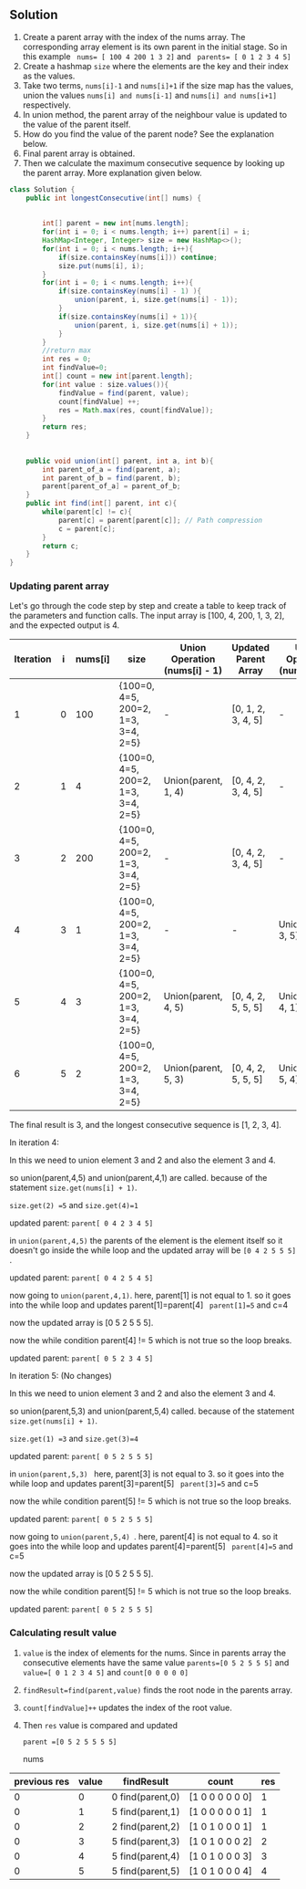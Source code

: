 ## Solution

1. Create a parent array with the index of the nums array. The corresponding array element is its own parent in the initial stage. So in this example ` nums= [ 100 4 200 1 3 2]` and ` parents= [ 0 1 2 3 4 5]`
2. Create a hashmap `size` where the elements are the key and their index as the values.
3. Take two terms, `nums[i]-1` and `nums[i]+1` if the size map has the values, union the values `nums[i] and nums[i-1]` and `nums[i] and nums[i+1]` respectively.
4. In union method, the parent array of the neighbour value is updated to the value of the parent itself.
5. How do you find the value of the parent node? See the explanation below.
6. Final parent array is obtained.
7. Then we calculate the maximum consecutive sequence by looking up the parent array. More explanation given below.
   
   




``` java
class Solution {
    public int longestConsecutive(int[] nums) {
        
        
        int[] parent = new int[nums.length];
        for(int i = 0; i < nums.length; i++) parent[i] = i;
        HashMap<Integer, Integer> size = new HashMap<>();
        for(int i = 0; i < nums.length; i++){
            if(size.containsKey(nums[i])) continue;
            size.put(nums[i], i);
        }
        for(int i = 0; i < nums.length; i++){
            if(size.containsKey(nums[i] - 1) ){
                union(parent, i, size.get(nums[i] - 1));
            }
            if(size.containsKey(nums[i] + 1)){
                union(parent, i, size.get(nums[i] + 1));
            }
        }
        //return max 
        int res = 0;
        int findValue=0;
        int[] count = new int[parent.length];
        for(int value : size.values()){
            findValue = find(parent, value);
            count[findValue] ++;
            res = Math.max(res, count[findValue]);
        }
        return res;
    }
    
    
    public void union(int[] parent, int a, int b){
        int parent_of_a = find(parent, a);
        int parent_of_b = find(parent, b);
        parent[parent_of_a] = parent_of_b;
    }
    public int find(int[] parent, int c){
        while(parent[c] != c){
            parent[c] = parent[parent[c]]; // Path compression
            c = parent[c];
        }
        return c;
    }
}


```


### Updating parent array
Let's go through the code step by step and create a table to keep track of the parameters and function calls. The input array is [100, 4, 200, 1, 3, 2], and the expected output is 4.

| Iteration | i  | nums[i] |  size | Union Operation (nums[i] - 1) | Updated Parent Array | Union Operation (nums[i] + 1) | Updated Parent Array | 
|-----------|----|---------|-----------------------------|-----------------------|------|-----------------------------|-----------------------|
| 1         | 0  | 100     |  {100=0, 4=5, 200=2, 1=3, 3=4, 2=5} | -                           | [0, 1, 2, 3, 4, 5]     | -                           | [0, 1, 2, 3, 4, 5]     | 
| 2         | 1  | 4       |   {100=0, 4=5, 200=2, 1=3, 3=4, 2=5} | Union(parent, 1, 4)            | [0, 4, 2, 3, 4, 5]     | -           |  [0, 4, 2, 3, 4, 5]    | 
| 3         | 2  | 200     |   {100=0, 4=5, 200=2, 1=3, 3=4, 2=5} | -                           | [0, 4, 2, 3, 4, 5]    | -                           | [0, 4, 2, 3, 4, 5]    | 
| 4         | 3  | 1       |   {100=0, 4=5, 200=2, 1=3, 3=4, 2=5} | -            | -    | Union(parent, 3, 5)            | [0, 4, 2, 5, 5, 5]     | 
| 5         | 4  | 3       |  {100=0, 4=5, 200=2, 1=3, 3=4, 2=5}  | Union(parent, 4, 5)            | [0, 4, 2, 5, 5, 5]     | Union(parent, 4, 1)            | [0, 5, 2, 5, 5, 5]     |
| 6         | 5  | 2       | {100=0, 4=5, 200=2, 1=3, 3=4, 2=5} | Union(parent, 5, 3)            | [0, 4, 2, 5, 5, 5]      |    Union(parent, 5, 4)                          | [0, 5, 2, 5, 5, 5]     | 

The final result is 3, and the longest consecutive sequence is [1, 2, 3, 4].




In iteration 4:

In this we need to union element 3 and 2 and  also the element 3 and 4. 

so union(parent,4,5) and union(parent,4,1)  are called.  because   of the statement  `size.get(nums[i] + 1)`.

`size.get(2) =5` and `size.get(4)=1`

updated parent: `parent[ 0 4 2 3 4 5]`

in `union(parent,4,5)` the parents of the element is the element itself so it doesn't go inside the while loop and the updated array will be `[0 4 2 5 5 5]` . 

updated parent: `parent[ 0 4 2 5 4 5]`

now going to `union(parent,4,1)`. here, parent[1] is not equal to 1. so it goes into the while loop and updates parent[1]=parent[4] ` parent[1]=5` and c=4 

now the updated array is [0 5 2 5 5 5].  

now the while condition parent[4] != 5 which is not true so the loop breaks.

updated parent: `parent[ 0 5 2 3 4 5]`


In iteration 5: (No changes)

In this we need to union element 3 and 2 and  also the element 3 and 4. 

so union(parent,5,3) and union(parent,5,4)  called.  because   of the statement  `size.get(nums[i] + 1)`.

`size.get(1) =3` and `size.get(3)=4`

updated parent: `parent[ 0 5 2 5 5 5]`


in `union(parent,5,3) ` here, parent[3] is not equal to 3. so it goes into the while loop and updates parent[3]=parent[5] ` parent[3]=5` and c=5 

now the while condition parent[5] != 5 which is not true so the loop breaks.

updated parent: `parent[ 0 5 2 5 5 5]`

now going to `union(parent,5,4) `. here, parent[4] is not equal to 4. so it goes into the while loop and updates parent[4]=parent[5] ` parent[4]=5` and c=5 

now the updated array is [0 5 2 5 5 5].  

now the while condition parent[5] != 5 which is not true so the loop breaks.

updated parent: `parent[ 0 5 2 5 5 5]`


### Calculating result value

1. `value` is the index of elements for the nums. Since in parents array the consecutive elements have the same value `parents=[0 5 2 5 5 5]` and `value=[ 0 1 2 3 4 5]` and `count[0 0 0 0 0]`
2. `findResult=find(parent,value)` finds the root node in the parents array.
3. `count[findValue]++` updates the index of the root value.
4. Then `res` value is compared and updated

   `parent =[0 5 2 5 5 5 5]`

   nums

   
| previous res|  value  |  findResult  | count   | res   |  
|-----------|----|---------|-----------------------------|-----------------------|
| 0|  0  |  0 find(parent,0) | [1 0 0 0 0 0 0]   | 1   |  
| 0|  1  |  5 find(parent,1) | [1 0 0 0 0 0 1]   | 1   | 
| 0|  2  |  2 find(parent,2) | [1 0 1 0 0 0 1]   | 1   |
| 0|  3  |  5 find(parent,3) | [1 0 1 0 0 0 2]   | 2   | 
| 0|  4  |  5  find(parent,4) | [1 0 1 0 0 0 3]   | 3  | 
| 0|  5  |  5 find(parent,5) | [1 0 1 0 0 0 4]   | 4   | 



 
